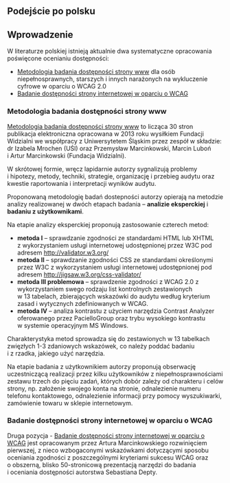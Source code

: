 ## Podejście po polsku

## Wprowadzenie
W literaturze polskiej istnieją aktualnie dwa systematyczne opracowania poświęcone ocenianiu dostępności:

- [Metodologia badania dostępności strony www](http://www.pad.widzialni.org/index.php?p=new&idg=mg,12&id=637) dla osób niepełnosprawnych, starszych i innych narażonych na wykluczenie cyfrowe w&nbsp;oparciu o&nbsp;WCAG 2.0
- [Badanie dostępności strony internetowej w oparciu o WCAG](http://www.widzialni.org/badanie-dostepnosci-strony-www-w-oparciu-o-wcag,new,mg,5,254)

### Metodologia badania dostępności strony www

[Metodologia badania dostępności strony www](http://www.pad.widzialni.org/index.php?p=new&idg=mg,12&id=637) to licząca 30 stron publikacja elektroniczna opracowana w 2013 roku wysiłkiem Fundacji Widzialni we współpracy z&nbsp;Uniwersytetem Śląskim przez zespół w składzie: dr Izabela Mrochen (UŚl) oraz Przemysław Marcinkowski, Marcin Luboń i&nbsp;Artur Marcinkowski (Fundacja Widzialni). 

W skrótowej formie, wręcz lapidarnie autorzy sygnalizują problemy i&nbsp;hipotezy, metody, techniki, strategie, organizację i&nbsp;przebieg audytu oraz kwestie raportowania i&nbsp;interpretacji wyników audytu. 

Proponowaną metodologię badań dostepności autorzy opierają na metodzie analizy realizowanej w&nbsp;dwóch etapach badania – **analizie eksperckiej** i **badaniu z użytkownikami**. 

Na etapie analizy eksperckiej proponują zastosowanie czterech metod: 

- **metoda I** – sprawdzanie zgodności ze standardami HTML lub XHTML z&nbsp;wykorzystaniem usługi internetowej udostępnionej przez W3C pod adresem http://validator.w3.org/
- **metoda II** – sprawdzanie zgodności CSS ze standardami określonymi przez W3C z&nbsp;wykorzystaniem usługi internetowej udostępnionej pod adresem http://jigsaw.w3.org/css-validator/  
- **metoda III problemowa** – sprawdzenie zgodności z WCAG 2.0 z wykorzystaniem swego rodzaju list kontrolnych zestawionych w&nbsp;13&nbsp;tabelach, zbierających wskazówki do audytu według kryterium zasad i&nbsp;wytycznych zdefiniowanych w&nbsp;WCAG.
- **metoda IV** – analiza kontrastu z&nbsp;użyciem narzędzia Contrast Analyzer oferowanego przez PacielloGroup oraz trybu wysokiego kontrastu w&nbsp;systemie operacyjnym MS Windows.      

Charakterystyka metod sprowadza się do zestawionych w&nbsp;13&nbsp;tabelkach zwięzłych 1-3 zdaniowych wskazówek, co należy poddać badaniu i&nbsp;z&nbsp;rzadka, jakiego użyć narzędzia.

Na etapie badania z użytkownikiem autorzy proponują obserwację uczestniczącą realizacji przez kilku użytkowników z&nbsp;niepełnosprawnościami zestawu  trzech do pięciu zadań, których dobór zależy od charakteru i&nbsp;celów strony, np. założenie swojego konta na stronie, odnalezienie numeru telefonu kontaktowego, odnalezienie informacji przy pomocy wyszukiwarki, zamówienie towaru w&nbsp;sklepie internetowym.

### Badanie dostępności strony internetowej w oparciu o WCAG

Druga pozycja - [Badanie dostępności strony internetowej w oparciu o WCAG](http://www.widzialni.org/badanie-dostepnosci-strony-www-w-oparciu-o-wcag,new,mg,5,254) jest opracowanym przez Artura Marcinkowskiego rozwinięciem pierwszej, z&nbsp;nieco wzbogaconymi wskazówkami dotyczącymi sposobu oceniania zgodności z&nbsp;poszczególnymi kryteriami sukcesu WCAG oraz o&nbsp;obszerną, blisko 50-stronicową prezentacją narzędzi do badania i&nbsp;oceniania dostępności autorstwa Sebastiana Depty. 
